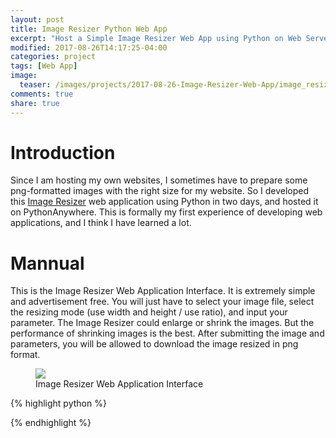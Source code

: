```yaml
---
layout: post
title: Image Resizer Python Web App
excerpt: "Host a Simple Image Resizer Web App using Python on Web Server"
modified: 2017-08-26T14:17:25-04:00
categories: project
tags: [Web App]
image:
  teaser: /images/projects/2017-08-26-Image-Resizer-Web-App/image_resizer_teaser.png
comments: true
share: true
---
```


# Introduction

Since I am hosting my own websites, I sometimes have to prepare some png-formatted images with the right size for my website. So I developed this [Image Resizer](http://imageresizer.pythonanywhere.com/) web application using Python in two days, and hosted it on PythonAnywhere. This is formally my first experience of developing web applications, and I think I have learned a lot.

# Mannual

This is the Image Resizer Web Application Interface. It is extremely simple and advertisement free. You will just have to select your image file, select the resizing mode (use width and height / use ratio), and input your parameter. The Image Resizer could enlarge or shrink the images. But the performance of shrinking images is the best. After submitting the image and parameters, you will be allowed to download the image resized in png format.

<figure>
    <img src = "{{ site.url }}/images/projects/2017-08-26-Image-Resizer-Web-App/image_resizer_index.png">
    <figcaption>Image Resizer Web Application Interface</figcaption>
</figure>


{% highlight python %}

{% endhighlight %}
